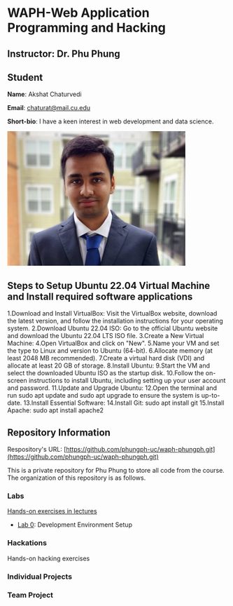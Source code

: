 # WAPH-Web Application Programming and Hacking

## Instructor: Dr. Phu Phung

## Student

**Name**: Akshat Chaturvedi

**Email**: chaturat@mail.cu.edu

**Short-bio**: I have a keen interest in web development and data science.

![Akshat's headshot](images/Headshot.jpg)
## Steps to Setup Ubuntu 22.04 Virtual Machine and Install required software applications
1.Download and Install VirtualBox: Visit the VirtualBox website, download the latest version, and follow the installation instructions for your operating system.
2.Download Ubuntu 22.04 ISO: Go to the official Ubuntu website and download the Ubuntu 22.04 LTS ISO file.
3.Create a New Virtual Machine:
4.Open VirtualBox and click on "New".
5.Name your VM and set the type to Linux and version to Ubuntu (64-bit).
6.Allocate memory (at least 2048 MB recommended).
7.Create a virtual hard disk (VDI) and allocate at least 20 GB of storage.
8.Install Ubuntu:
9.Start the VM and select the downloaded Ubuntu ISO as the startup disk.
10.Follow the on-screen instructions to install Ubuntu, including setting up your user account and password.
11.Update and Upgrade Ubuntu:
12.Open the terminal and run sudo apt update and sudo apt upgrade to ensure the system is up-to-date.
13.Install Essential Software:
14.Install Git: sudo apt install git
15.Install Apache: sudo apt install apache2

## Repository Information

Respository's URL: [https://github.com/phungph-uc/waph-phungph.git](https://github.com/phungph-uc/waph-phungph.git)

This is a private repository for Phu Phung to store all code from the course. The organization of this repository is as follows.

### Labs 

[Hands-on exercises in lectures](labs) 

  - [Lab 0](labs/lab0): Development Environment Setup 

### Hackations

Hands-on hacking exercises

### Individual Projects

### Team Project
